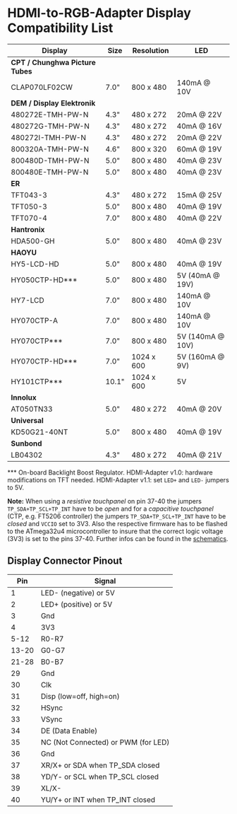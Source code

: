 # HDMI-to-RGB-Adapter Display Compatibility List

Display                          | Size  | Resolution | LED
-------------------------------- | ----- | ---------- | -----------
**CPT / Chunghwa Picture Tubes** |       |            |
 CLAP070LF02CW                   |  7.0" |  800 x 480 | 140mA @ 10V
**DEM / Display Elektronik**     |       |            |
 480272E-TMH-PW-N                |  4.3" |  480 x 272 |  20mA @ 22V
 480272G-TMH-PW-N                |  4.3" |  480 x 272 |  40mA @ 16V
 480272I-TMH-PW-N                |  4.3" |  480 x 272 |  20mA @ 22V
 800320A-TMH-PW-N                |  4.6" |  800 x 320 |  60mA @ 19V
 800480D-TMH-PW-N                |  5.0" |  800 x 480 |  40mA @ 23V
 800480E-TMH-PW-N                |  5.0" |  800 x 480 |  40mA @ 23V
**ER**                           |       |            |
 TFT043-3                        |  4.3" |  480 x 272 |  15mA @ 25V
 TFT050-3                        |  5.0" |  800 x 480 |  40mA @ 19V
 TFT070-4                        |  7.0" |  800 x 480 |  40mA @ 22V
**Hantronix**                    |       |            |
 HDA500-GH                       |  5.0" |  800 x 480 |  40mA @ 23V
**HAOYU**                        |       |            |
 HY5-LCD-HD                      |  5.0" |  800 x 480 |  40mA @ 19V
 HY050CTP-HD***                  |  5.0" |  800 x 480 | 5V (40mA @ 19V)
 HY7-LCD                         |  7.0" |  800 x 480 | 140mA @ 10V
 HY070CTP-A                      |  7.0" |  800 x 480 | 140mA @ 10V
 HY070CTP***                     |  7.0" |  800 x 480 | 5V (140mA @ 10V)
 HY070CTP-HD***                  |  7.0" | 1024 x 600 | 5V (160mA @  9V)
 HY101CTP***                     | 10.1" | 1024 x 600 | 5V
**Innolux**                      |       |            |
 AT050TN33                       |  5.0" |  480 x 272 |  40mA @ 20V
**Universal**                    |       |            |
 KD50G21-40NT                    |  5.0" |  800 x 480 |  40mA @ 19V
**Sunbond**                      |       |            |
 LB04302                         |  4.3" |  480 x 272 |  40mA @ 21V

*** On-board Backlight Boost Regulator. HDMI-Adapter v1.0: hardware modifications on TFT needed. HDMI-Adapter v1.1: set ```LED+``` and ```LED-``` jumpers to 5V.

**Note:**
When using a *resistive touchpanel* on pin 37-40 the jumpers ```TP_SDA+TP_SCL+TP_INT``` have to be *open* and
for a *capacitive touchpanel* (CTP, e.g. FT5206 controller) the jumpers ```TP_SDA+TP_SCL+TP_INT``` have to be *closed* and ```VCCIO``` set to 3V3.
Also the respective firmware has to be flashed to the ATmega32u4 microcontroller to insure that the correct logic voltage (3V3) is set to the pins 37-40.
Further infos can be found in the [schematics](https://github.com/watterott/HDMI-Display/tree/master/hardware).


## Display Connector Pinout

Pin    | Signal
------ | ------
     1 | LED- (negative) or 5V
     2 | LED+ (positive) or 5V
     3 | Gnd
     4 | 3V3
  5-12 | R0-R7
 13-20 | G0-G7
 21-28 | B0-B7
    29 | Gnd
    30 | Clk
    31 | Disp (low=off, high=on)
    32 | HSync
    33 | VSync
    34 | DE (Data Enable)
    35 | NC (Not Connected) or PWM (for LED)
    36 | Gnd
    37 | XR/X+ or SDA when TP_SDA closed
    38 | YD/Y- or SCL when TP_SCL closed
    39 | XL/X-
    40 | YU/Y+ or INT when TP_INT closed
